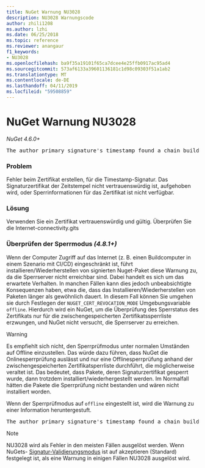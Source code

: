 ```yaml
---
title: NuGet Warnung NU3028
description: NU3028 Warnungscode
author: zhili1208
ms.author: lzhi
ms.date: 06/25/2018
ms.topic: reference
ms.reviewer: anangaur
f1_keywords:
- NU3028
ms.openlocfilehash: ba9f35a19101f65ca7dcee4e25ffb0917ac95ad4
ms.sourcegitcommit: 573af6133a39601136181c1d98c09303f51a1ab2
ms.translationtype: MT
ms.contentlocale: de-DE
ms.lasthandoff: 04/11/2019
ms.locfileid: "59508859"
---
```

# <a name="nuget-warning-nu3028"></a>NuGet Warnung NU3028

*NuGet 4.6.0+*

<pre>The author primary signature's timestamp found a chain building issue: The revocation function was unable to check revocation because the revocation server could not be reached. For more information, visit https://aka.ms/certificateRevocationMode</pre>

### <a name="issue"></a>Problem
Fehler beim Zertifikat erstellen, für die Timestamp-Signatur. Das Signaturzertifikat der Zeitstempel nicht vertrauenswürdig ist, aufgehoben wird, oder Sperrinformationen für das Zertifikat ist nicht verfügbar.

### <a name="solution"></a>Lösung
Verwenden Sie ein Zertifikat vertrauenswürdig und gültig. Überprüfen Sie die Internet-connectivity.gits

### <a name="revocation-check-mode-481"></a>Überprüfen der Sperrmodus *(4.8.1+)*
Wenn der Computer Zugriff auf das Internet (z. B. einen Buildcomputer in einem Szenario mit CI/CD) eingeschränkt ist, führt installieren/Wiederherstellen von signierten Nuget-Paket diese Warnung zu, da die Sperrserver nicht erreichbar sind. Dabei handelt es sich um das erwartete Verhalten.
In manchen Fällen kann dies jedoch unbeabsichtigte Konsequenzen haben, etwa die, dass das Installieren/Wiederherstellen von Paketen länger als gewöhnlich dauert. In diesem Fall können Sie umgehen sie durch Festlegen der `NUGET_CERT_REVOCATION_MODE` Umgebungsvariable `offline`. Hierdurch wird ein NuGet, um die Überprüfung des Sperrstatus des Zertifikats nur für die zwischengespeicherten Zertifikatssperrliste erzwungen, und NuGet nicht versucht, die Sperrserver zu erreichen.

> [!Warning]
> Es empfiehlt sich nicht, den Sperrprüfmodus unter normalen Umständen auf Offline einzustellen. Das würde dazu führen, dass NuGet die Onlinesperrprüfung auslässt und nur eine Offlinesperrprüfung anhand der zwischengespeicherten Zertifikatsperrliste durchführt, die möglicherweise veraltet ist. Das bedeutet, dass Pakete, deren Signaturzertifikat gesperrt wurde, dann trotzdem installiert/wiederhergestellt werden. Im Normalfall hätten die Pakete die Sperrprüfung nicht bestanden und wären nicht installiert worden.

Wenn der Sperrprüfmodus auf `offline` eingestellt ist, wird die Warnung zu einer Information heruntergestuft.

<pre>The author primary signature's timestamp found a chain building issue: The revocation function was unable to check revocation because the certificate is not available in the cached certificate revocation list and NUGET_CERT_REVOCATION_MODE environment variable has been set to offline. For more information, visit https://aka.ms/certificateRevocationMode.</pre>

> [!Note]
> NU3028 wird als Fehler in den meisten Fällen ausgelöst werden. Wenn NuGets- [Signatur-Validierungsmodus](https://docs.microsoft.com/en-us/nuget/consume-packages/installing-signed-packages#configure-package-signature-requirements) ist auf akzeptieren (Standard) festgelegt ist, als eine Warnung in einigen Fällen NU3028 ausgelöst wird.
